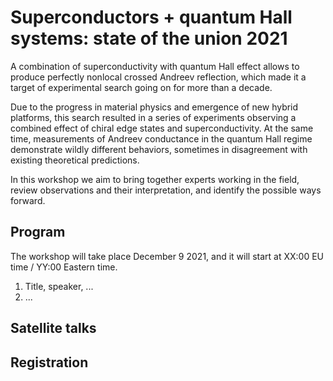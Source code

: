 # Superconductors + quantum Hall systems: state of the union 2021

A combination of superconductivity with quantum Hall effect allows to produce perfectly 
nonlocal crossed Andreev reflection, which made it a target of experimental search going on for more than a decade.

Due to the progress in material physics and emergence of new hybrid platforms, this search resulted in a series of
experiments observing a combined effect of chiral edge states and superconductivity.
At the same time, measurements of Andreev conductance in the quantum Hall regime demonstrate wildly different behaviors,
sometimes in disagreement with existing theoretical predictions.

In this workshop we aim to bring together experts working in the field, review observations and their interpretation, and identify the possible ways forward.

## Program

The workshop will take place December 9 2021, and it will start at XX:00 EU time / YY:00 Eastern time.

1. Title, speaker, ...
2. ...

## Satellite talks

## Registration

